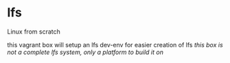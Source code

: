 lfs
===

Linux from scratch

this vagrant box will setup an lfs dev-env for easier creation of lfs
*this box is not a complete lfs system, only a platform to build it on*
